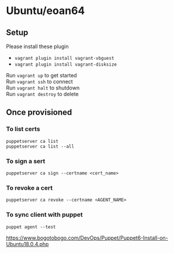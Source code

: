 # Ubuntu/eoan64

## Setup
Please install these plugin<br>
* `vagrant plugin install vagrant-vbguest`
* `vagrant plugin install vagrant-disksize`

Run `vagrant up` to get started<br>
Run `vagrant ssh` to connect<br>
Run `vagrant halt` to shutdown<br>
Run `vagrant destroy` to delete

## Once provisioned
### To list certs
`puppetserver ca list`<br>
`puppetserver ca list --all`

### To sign a sert
`puppetserver ca sign --certname <cert_name>`

### To revoke a cert
`puppetserver ca revoke --certname <AGENT_NAME>`

### To sync client with puppet
`puppet agent --test`


https://www.bogotobogo.com/DevOps/Puppet/Puppet6-Install-on-Ubuntu18.0.4.php